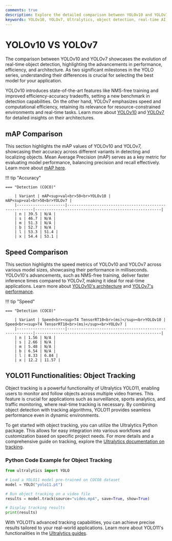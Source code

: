 ```yaml
---
comments: true
description: Explore the detailed comparison between YOLOv10 and YOLOv7, two cutting-edge models in real-time object detection. Learn how their advancements in accuracy, speed, and efficiency redefine applications in computer vision, edge AI, and more.
keywords: YOLOv10, YOLOv7, Ultralytics, object detection, real-time AI, edge AI, computer vision
---
```


# YOLOv10 VS YOLOv7

The comparison between YOLOv10 and YOLOv7 showcases the evolution of real-time object detection, highlighting the advancements in performance, efficiency, and architecture. As two significant milestones in the YOLO series, understanding their differences is crucial for selecting the best model for your application.

YOLOv10 introduces state-of-the-art features like NMS-free training and improved efficiency-accuracy tradeoffs, setting a new benchmark in detection capabilities. On the other hand, YOLOv7 emphasizes speed and computational efficiency, retaining its relevance for resource-constrained environments and real-time tasks. Learn more about [YOLOv10](https://docs.ultralytics.com/models/yolov10/) and [YOLOv7](https://github.com/WongKinYiu/yolov7) for detailed insights on their architectures.

## mAP Comparison

This section highlights the mAP values of YOLOv10 and YOLOv7, showcasing their accuracy across different variants in detecting and localizing objects. Mean Average Precision (mAP) serves as a key metric for evaluating model performance, balancing precision and recall effectively. Learn more about [mAP here](https://www.ultralytics.com/glossary/mean-average-precision-map).

!!! tip "Accuracy"

    === "Detection (COCO)"

    	| Variant | mAP<sup>val<br>50<br>YOLOv10 | mAP<sup>val<br>50<br>YOLOv7 |
    	|---------------------|-------------------------------------------------------|-------------------------------------------------------|
    	| n | 39.5 | N/A |
    	| s | 46.7 | N/A |
    	| m | 51.3 | N/A |
    	| b | 52.7 | N/A |
    	| l | 53.3 | 51.4 |
    	| x | 54.4 | 53.1 |


## Speed Comparison

This section highlights the speed metrics of YOLOv10 and YOLOv7 across various model sizes, showcasing their performance in milliseconds. YOLOv10's advancements, such as NMS-free training, deliver faster inference times compared to YOLOv7, making it ideal for real-time applications. Learn more about [YOLOv10's architecture](https://docs.ultralytics.com/models/yolov10/) and [YOLOv7's performance](https://arxiv.org/pdf/2207.02696).

!!! tip "Speed"

    === "Detection (COCO)"

    	| Variant | Speed<br><sup>T4 TensorRT10<br>(ms)</sup><br>YOLOv10 | Speed<br><sup>T4 TensorRT10<br>(ms)</sup><br>YOLOv7 |
    	|---------------------|-------------------------------------------------------|-------------------------------------------------------|
    	| n | 1.56 | N/A |
    	| s | 2.66 | N/A |
    	| m | 5.48 | N/A |
    	| b | 6.54 | N/A |
    	| l | 8.33 | 6.84 |
    	| x | 12.2 | 11.57 |

## YOLO11 Functionalities: Object Tracking

Object tracking is a powerful functionality of Ultralytics YOLO11, enabling users to monitor and follow objects across multiple video frames. This feature is crucial for applications such as surveillance, sports analytics, and traffic monitoring, where real-time tracking is necessary. By combining object detection with tracking algorithms, YOLO11 provides seamless performance even in dynamic environments.

To get started with object tracking, you can utilize the Ultralytics Python package. This allows for easy integration into various workflows and customization based on specific project needs. For more details and a comprehensive guide on tracking, explore the [Ultralytics documentation on tracking](https://docs.ultralytics.com/modes/).

### Python Code Example for Object Tracking

```python
from ultralytics import YOLO

# Load a YOLO11 model pre-trained on COCO8 dataset
model = YOLO("yolo11.pt")

# Run object tracking on a video file
results = model.track(source="video.mp4", save=True, show=True)

# Display tracking results
print(results)
```

With YOLO11’s advanced tracking capabilities, you can achieve precise results tailored to your real-world applications. Learn more about YOLO11's functionalities in the [Ultralytics guides](https://docs.ultralytics.com/guides/).
